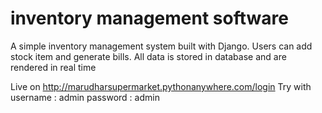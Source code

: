 # inventory management software
A simple inventory management system built with Django.
Users can add stock item and generate bills. All data is stored in database and are rendered in real time

Live on 
http://marudharsupermarket.pythonanywhere.com/login
Try with username : admin
password : admin
